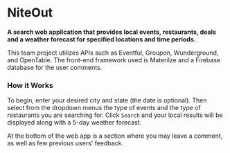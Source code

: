 # NiteOut
__A search web application that provides local events, restaurants, deals and a weather forecast for specified locations and time periods.__

This team project utilizes APIs such as Eventful, Groupon, Wunderground, and OpenTable. The front-end framework used is Materilze and a Firebase database for the user comments.

### How it Works
To begin, enter your desired city and state (the date is optional). Then select from the dropdown menus the type of events and the type of restaurants you are searching for. Click `Search` and your local results will be displayed along with a 5-day weather forecast.

At the bottom of the web app is a section where you may leave a comment, as well as few previous users' feedback.
